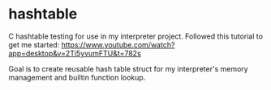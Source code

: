 # hashtable
C hashtable testing for use in my interpreter project.
Followed this tutorial to get me started: https://www.youtube.com/watch?app=desktop&v=2Ti5yvumFTU&t=782s

Goal is to create reusable hash table struct for my interpreter's memory management and builtin function lookup. 